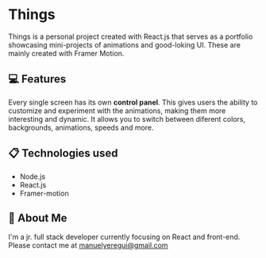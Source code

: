 # Things

Things is a personal project created with React.js that serves as a portfolio showcasing mini-projects of animations and good-loking UI. These are mainly created with Framer Motion.

## 💻 Features

Every single screen has its own **control panel**. This gives users the ability to customize and experiment with the animations, making them more interesting and dynamic. It allows you to switch between diferent colors, backgrounds, animations, speeds and more.

## 📋 Technologies used
- Node.js
- React.js
- Framer-motion

## 🚀 About Me
I'm a jr. full stack developer currently focusing on React and front-end. Please contact me at manuelyeregui@gmail.com